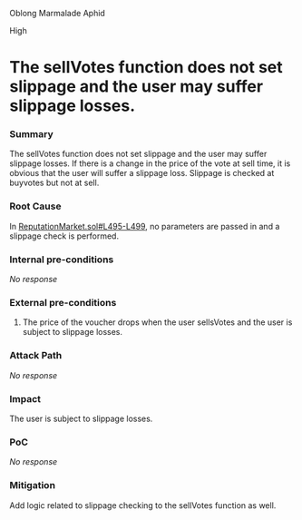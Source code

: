 Oblong Marmalade Aphid

High

# The sellVotes function does not set slippage and the user may suffer slippage losses.

### Summary

The sellVotes function does not set slippage and the user may suffer slippage losses. If there is a change in the price of the vote at sell time, it is obvious that the user will suffer a slippage loss. Slippage is checked at buyvotes but not at sell.

### Root Cause

In [ReputationMarket.sol#L495-L499](https://github.com/sherlock-audit/2024-11-ethos-network-ii/blob/57c02df7c56f0b18c681a89ebccc28c86c72d8d8/ethos/packages/contracts/contracts/ReputationMarket.sol#L495-L499), no parameters are passed in and a slippage check is performed.

### Internal pre-conditions

_No response_

### External pre-conditions

1. The price of the voucher drops when the user sellsVotes and the user is subject to slippage losses.

### Attack Path

_No response_

### Impact

The user is subject to slippage losses.

### PoC

_No response_

### Mitigation

Add logic related to slippage checking to the sellVotes function as well.